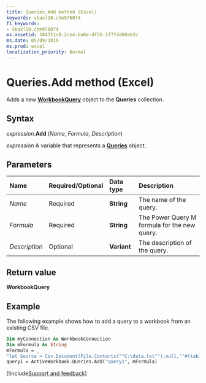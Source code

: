 ```yaml
---
title: Queries.Add method (Excel)
keywords: vbaxl10.chm976074
f1_keywords:
- vbaxl10.chm976074
ms.assetid: 184711c0-2ce4-ba6e-df56-1f7fdd60ab2c
ms.date: 05/09/2019
ms.prod: excel
localization_priority: Normal
---
```



# Queries.Add method (Excel)

Adds a new **[WorkbookQuery](Excel.workbookquery.md)** object to the **Queries** collection.


## Syntax

_expression_.**Add** (_Name_, _Formula_, _Description_)

_expression_ A variable that represents a **[Queries](excel.queries.md)** object.


## Parameters

|Name|Required/Optional|Data type|Description|
|:-----|:-----|:-----|:-----|
| _Name_|Required|**String**|The name of the query.|
| _Formula_|Required|**String**|The Power Query M formula for the new query.|
| _Description_|Optional|**Variant**|The description of the query.|

## Return value

**WorkbookQuery**


## Example

The following example shows how to add a query to a workbook from an existing CSV file.

```vb
Dim myConnection As WorkbookConnection
Dim mFormula As String
mFormula = _
"let Source = Csv.Document(File.Contents(""C:\data.txt""),null,""#(tab)"",null,1252) in Source"
query1 = ActiveWorkbook.Queries.Add("query1", mFormula)

```




[!include[Support and feedback](~/includes/feedback-boilerplate.md)]
